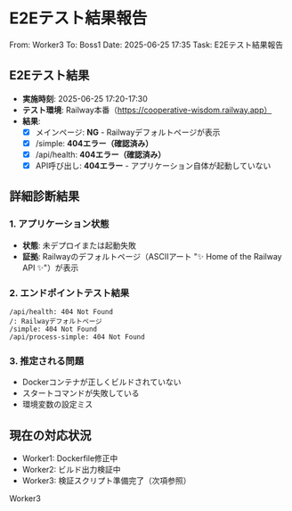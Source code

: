 # E2Eテスト結果報告

From: Worker3
To: Boss1
Date: 2025-06-25 17:35
Task: E2Eテスト結果報告

## E2Eテスト結果

- **実施時刻**: 2025-06-25 17:20-17:30
- **テスト環境**: Railway本番（https://cooperative-wisdom.railway.app）
- **結果**: 
  - [x] メインページ: **NG** - Railwayデフォルトページが表示
  - [x] /simple: **404エラー（確認済み）**
  - [x] /api/health: **404エラー（確認済み）**
  - [x] API呼び出し: **404エラー** - アプリケーション自体が起動していない

## 詳細診断結果

### 1. アプリケーション状態
- **状態**: 未デプロイまたは起動失敗
- **証拠**: Railwayのデフォルトページ（ASCIIアート "✨ Home of the Railway API ✨"）が表示

### 2. エンドポイントテスト結果
```
/api/health: 404 Not Found
/: Railwayデフォルトページ
/simple: 404 Not Found
/api/process-simple: 404 Not Found
```

### 3. 推定される問題
- Dockerコンテナが正しくビルドされていない
- スタートコマンドが失敗している
- 環境変数の設定ミス

## 現在の対応状況
- Worker1: Dockerfile修正中
- Worker2: ビルド出力検証中
- Worker3: 検証スクリプト準備完了（次項参照）

Worker3